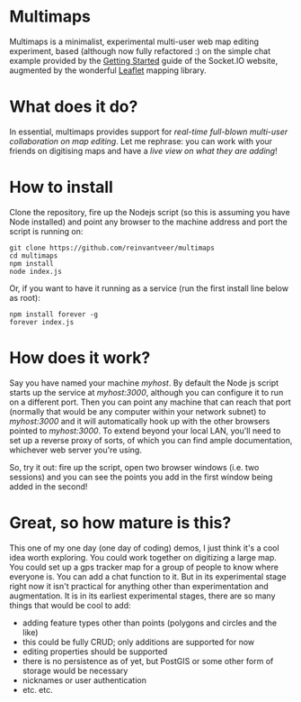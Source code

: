 # Multimaps

Multimaps is a minimalist, experimental multi-user web map editing experiment, based (although now fully refactored :) on the simple chat example provided by the [Getting Started](http://socket.io/get-started/chat/) guide of the Socket.IO website, augmented by the wonderful [Leaflet](http://leafletjs.com/) mapping library.

# What does it do?
In essential, multimaps provides support for *real-time full-blown multi-user collaboration on map editing*. Let me rephrase: you can work with your friends on digitising maps and have a *live view on what they are adding*! 

# How to install
Clone the repository, fire up the Nodejs script (so this is assuming you have Node installed) and point any browser to the machine address and port the script is running on:

    git clone https://github.com/reinvantveer/multimaps
    cd multimaps
    npm install
    node index.js

Or, if you want to have it running as a service (run the first install line below as root):

    npm install forever -g
    forever index.js

# How does it work?
Say you have named your machine *myhost*. By default the Node js script starts up the service at *myhost:3000*, although you can configure it to run on a different port. Then you can point any machine that can reach that port (normally that would be any computer within your network subnet) to *myhost:3000* and it will automatically hook up with the other browsers pointed to *myhost:3000*. To extend beyond your local LAN, you'll need to set up a reverse proxy of sorts, of which you can find ample documentation, whichever web server you're using.

So, try it out: fire up the script, open two browser windows (i.e. two sessions) and you can see the points you add in the first window being added in the second!

# Great, so how mature is this?
This one of my one day (one day of coding) demos, I just think it's a cool idea worth exploring. You could work together on digitizing a large map. You could set up a gps tracker map for a group of people to know where everyone is. You can add a chat function to it. But in its experimental stage right now it isn't practical for anything other than experimentation and augmentation. It is in its earliest experimental stages, there are so many things that would be cool to add: 
* adding feature types other than points (polygons and circles and the like)
* this could be fully CRUD; only additions are supported for now
* editing properties should be supported
* there is no persistence as of yet, but PostGIS or some other form of storage would be necessary
* nicknames or user authentication
* etc. etc.